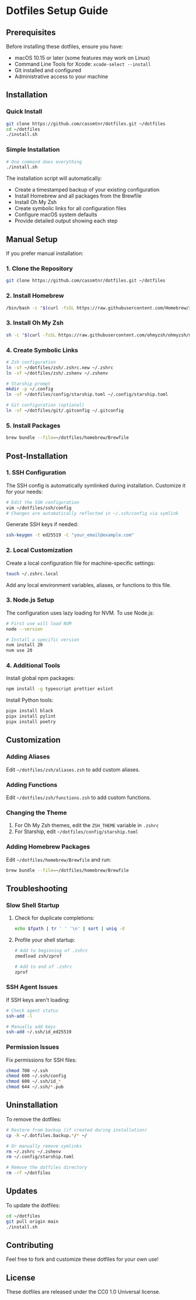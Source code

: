 # Dotfiles Setup Guide

## Prerequisites

Before installing these dotfiles, ensure you have:

- macOS 10.15 or later (some features may work on Linux)
- Command Line Tools for Xcode: `xcode-select --install`
- Git installed and configured
- Administrative access to your machine

## Installation

### Quick Install

```bash
git clone https://github.com/cassmtnr/dotfiles.git ~/dotfiles
cd ~/dotfiles
./install.sh
```

### Simple Installation

```bash
# One command does everything
./install.sh
```

The installation script will automatically:
- Create a timestamped backup of your existing configuration
- Install Homebrew and all packages from the Brewfile
- Install Oh My Zsh
- Create symbolic links for all configuration files
- Configure macOS system defaults
- Provide detailed output showing each step

## Manual Setup

If you prefer manual installation:

### 1. Clone the Repository

```bash
git clone https://github.com/cassmtnr/dotfiles.git ~/dotfiles
```

### 2. Install Homebrew

```bash
/bin/bash -c "$(curl -fsSL https://raw.githubusercontent.com/Homebrew/install/HEAD/install.sh)"
```

### 3. Install Oh My Zsh

```bash
sh -c "$(curl -fsSL https://raw.githubusercontent.com/ohmyzsh/ohmyzsh/master/tools/install.sh)"
```

### 4. Create Symbolic Links

```bash
# Zsh configuration
ln -sf ~/dotfiles/zsh/.zshrc.new ~/.zshrc
ln -sf ~/dotfiles/zsh/.zshenv ~/.zshenv

# Starship prompt
mkdir -p ~/.config
ln -sf ~/dotfiles/config/starship.toml ~/.config/starship.toml

# Git configuration (optional)
ln -sf ~/dotfiles/git/.gitconfig ~/.gitconfig
```

### 5. Install Packages

```bash
brew bundle --file=~/dotfiles/homebrew/Brewfile
```

## Post-Installation

### 1. SSH Configuration

The SSH config is automatically symlinked during installation. Customize it for your needs:

```bash
# Edit the SSH configuration
vim ~/dotfiles/ssh/config
# Changes are automatically reflected in ~/.ssh/config via symlink
```

Generate SSH keys if needed:

```bash
ssh-keygen -t ed25519 -C "your_email@example.com"
```

### 2. Local Customization

Create a local configuration file for machine-specific settings:

```bash
touch ~/.zshrc.local
```

Add any local environment variables, aliases, or functions to this file.

### 3. Node.js Setup

The configuration uses lazy loading for NVM. To use Node.js:

```bash
# First use will load NVM
node --version

# Install a specific version
nvm install 20
nvm use 20
```

### 4. Additional Tools

Install global npm packages:

```bash
npm install -g typescript prettier eslint
```

Install Python tools:

```bash
pipx install black
pipx install pylint
pipx install poetry
```

## Customization

### Adding Aliases

Edit `~/dotfiles/zsh/aliases.zsh` to add custom aliases.

### Adding Functions

Edit `~/dotfiles/zsh/functions.zsh` to add custom functions.

### Changing the Theme

1. For Oh My Zsh themes, edit the `ZSH_THEME` variable in `.zshrc`
2. For Starship, edit `~/dotfiles/config/starship.toml`

### Adding Homebrew Packages

Edit `~/dotfiles/homebrew/Brewfile` and run:

```bash
brew bundle --file=~/dotfiles/homebrew/Brewfile
```

## Troubleshooting

### Slow Shell Startup

1. Check for duplicate completions:
   ```bash
   echo $fpath | tr ' ' '\n' | sort | uniq -d
   ```

2. Profile your shell startup:
   ```bash
   # Add to beginning of .zshrc
   zmodload zsh/zprof
   
   # Add to end of .zshrc
   zprof
   ```

### SSH Agent Issues

If SSH keys aren't loading:

```bash
# Check agent status
ssh-add -l

# Manually add keys
ssh-add ~/.ssh/id_ed25519
```

### Permission Issues

Fix permissions for SSH files:

```bash
chmod 700 ~/.ssh
chmod 600 ~/.ssh/config
chmod 600 ~/.ssh/id_*
chmod 644 ~/.ssh/*.pub
```

## Uninstallation

To remove the dotfiles:

```bash
# Restore from backup (if created during installation)
cp -R ~/.dotfiles.backup.*/* ~/

# Or manually remove symlinks
rm ~/.zshrc ~/.zshenv
rm ~/.config/starship.toml

# Remove the dotfiles directory
rm -rf ~/dotfiles
```

## Updates

To update the dotfiles:

```bash
cd ~/dotfiles
git pull origin main
./install.sh
```

## Contributing

Feel free to fork and customize these dotfiles for your own use!

## License

These dotfiles are released under the CC0 1.0 Universal license.